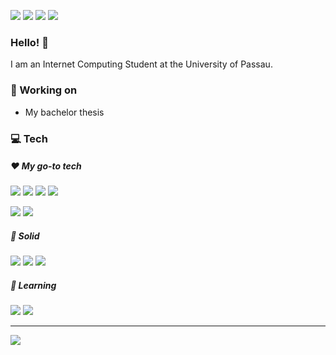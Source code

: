 <!-- TODO: cover -->

[![](https://img.shields.io/badge/-Homepage-informational?style=flat&logo=github&color=181717&logoColor=ffffff)](https://markus-obermaier.de/)
[![](https://img.shields.io/badge/-Email%20me%21-informational?style=flat&logo=gmail&color=ea4335&logoColor=ffffff)](mailto:markusobermaier420@gmail.com)
[![](https://img.shields.io/badge/-Linkedin-informational?style=flat&logo=linkedin&color=0077b5&logoColor=ffffff)](https://www.linkedin.com/in/markus-obermaier-4b043321a/)
[![](https://img.shields.io/badge/Twitter-1DA1F2?style=flat&logo=twitter&logoColor=ffffff)](https://twitter.com/m_obermaier96)

### Hello! 👋

I am an Internet Computing Student at the University of Passau.

<!--
### 🚀 Releases
* []()
-->

### 🔨 Working on
* My bachelor thesis

### 💻 Tech

##### ❤️ My go-to tech
![](https://img.shields.io/badge/-Python-informational?style=flat&logo=Python&logoColor=white&color=ED473D)
![](https://img.shields.io/badge/-Rust-informational?style=flat&logo=Rust-000000&logoColor=white&color=ED473D)
![](https://img.shields.io/badge/Rust-000000?style=for-the-badge&logo=rust&logoColor=white)
![](https://img.shields.io/badge/-Sveltekit-informational?style=flat&logo=Sveltekit&logoColor=white&color=ED473D)

![](https://img.shields.io/badge/-Manjaro-informational?style=flat&logo=Manjaro&logoColor=white&color=ED473D)
![](https://img.shields.io/badge/-VSCode-informational?style=flat&logo=VSCode&logoColor=white&color=ED473D)

##### 💎 Solid
![](https://img.shields.io/badge/-HTML-informational?style=flat&logo=html5&logoColor=white&color=58C3CE)
![](https://img.shields.io/badge/-CSS-informational?style=flat&logo=css3&logoColor=white&color=58C3CE)
![](https://img.shields.io/badge/-Javascript-informational?style=flat&logo=Javascript&logoColor=white&color=58C3CE)

##### 📖 Learning
![](https://img.shields.io/badge/-Rust-informational?style=flat&logo=Rust&logoColor=white)
![](https://img.shields.io/badge/-Typescript-informational?style=flat&logo=Typescript&logoColor=white)

---
<img align="center" src="https://github-readme-stats.vercel.app/api?username=markusobermaier96&show_icons=true" />
